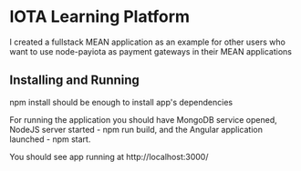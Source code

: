 # IOTA Learning Platform
I created a fullstack MEAN application as an example for other users who want to use node-payiota as payment gateways in their MEAN applications

## Installing and Running
npm install should be enough to install app's dependencies 

For running the application you should have MongoDB service opened, NodeJS server started - npm run build, and the Angular application launched - npm start.

You should see app running at http://localhost:3000/
